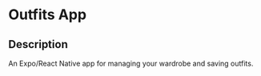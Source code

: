 # Outfits App

## Description

An Expo/React Native app for managing your wardrobe and saving outfits.



